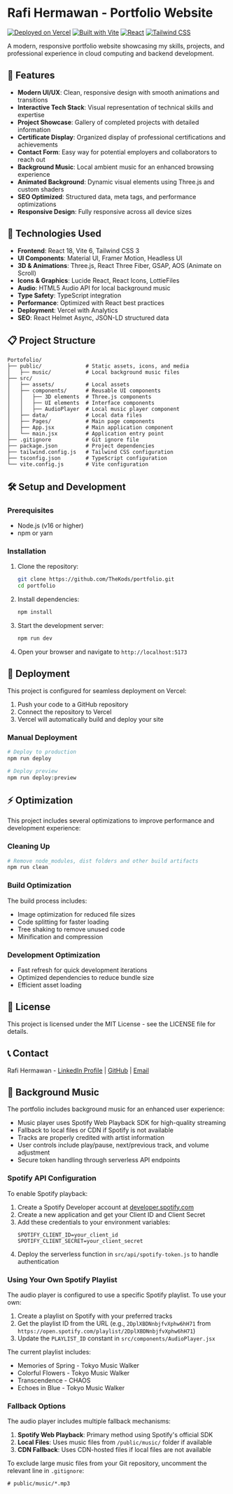 # Rafi Hermawan - Portfolio Website

[![Deployed on Vercel](https://img.shields.io/badge/Deployed%20on-Vercel-black?style=for-the-badge&logo=vercel)](https://rafi-hermawan.vercel.app/)
[![Built with Vite](https://img.shields.io/badge/Built%20with-Vite-646CFF?style=for-the-badge&logo=vite)](https://vitejs.dev/)
[![React](https://img.shields.io/badge/React-61DAFB?style=for-the-badge&logo=react&logoColor=black)](https://reactjs.org/)
[![Tailwind CSS](https://img.shields.io/badge/Tailwind%20CSS-06B6D4?style=for-the-badge&logo=tailwind-css&logoColor=white)](https://tailwindcss.com/)

A modern, responsive portfolio website showcasing my skills, projects, and professional experience in cloud computing and backend development.

## 🌟 Features

- **Modern UI/UX**: Clean, responsive design with smooth animations and transitions
- **Interactive Tech Stack**: Visual representation of technical skills and expertise
- **Project Showcase**: Gallery of completed projects with detailed information
- **Certificate Display**: Organized display of professional certifications and achievements
- **Contact Form**: Easy way for potential employers and collaborators to reach out
- **Background Music**: Local ambient music for an enhanced browsing experience
- **Animated Background**: Dynamic visual elements using Three.js and custom shaders
- **SEO Optimized**: Structured data, meta tags, and performance optimizations
- **Responsive Design**: Fully responsive across all device sizes

## 🚀 Technologies Used

- **Frontend**: React 18, Vite 6, Tailwind CSS 3
- **UI Components**: Material UI, Framer Motion, Headless UI
- **3D & Animations**: Three.js, React Three Fiber, GSAP, AOS (Animate on Scroll)
- **Icons & Graphics**: Lucide React, React Icons, LottieFiles
- **Audio**: HTML5 Audio API for local background music
- **Type Safety**: TypeScript integration
- **Performance**: Optimized with React best practices
- **Deployment**: Vercel with Analytics
- **SEO**: React Helmet Async, JSON-LD structured data

## 📋 Project Structure

```
Portofolio/
├── public/              # Static assets, icons, and media
│   ├── music/           # Local background music files
├── src/
│   ├── assets/          # Local assets
│   ├── components/      # Reusable UI components
│   │   ├── 3D elements  # Three.js components
│   │   ├── UI elements  # Interface components
│   │   ├── AudioPlayer  # Local music player component
│   ├── data/            # Local data files
│   ├── Pages/           # Main page components
│   ├── App.jsx          # Main application component
│   └── main.jsx         # Application entry point
├── .gitignore           # Git ignore file
├── package.json         # Project dependencies
├── tailwind.config.js   # Tailwind CSS configuration
├── tsconfig.json        # TypeScript configuration
└── vite.config.js       # Vite configuration
```

## 🛠️ Setup and Development

### Prerequisites

- Node.js (v16 or higher)
- npm or yarn

### Installation

1. Clone the repository:
   ```bash
   git clone https://github.com/TheKods/portfolio.git
   cd portfolio
   ```

2. Install dependencies:
   ```bash
   npm install
   ```

3. Start the development server:
   ```bash
   npm run dev
   ```

4. Open your browser and navigate to `http://localhost:5173`

## 🚢 Deployment

This project is configured for seamless deployment on Vercel:

1. Push your code to a GitHub repository
2. Connect the repository to Vercel
3. Vercel will automatically build and deploy your site

### Manual Deployment

```bash
# Deploy to production
npm run deploy

# Deploy preview
npm run deploy:preview
```

## ⚡ Optimization

This project includes several optimizations to improve performance and development experience:

### Cleaning Up

```bash
# Remove node_modules, dist folders and other build artifacts
npm run clean
```

### Build Optimization

The build process includes:
- Image optimization for reduced file sizes
- Code splitting for faster loading
- Tree shaking to remove unused code
- Minification and compression

### Development Optimization

- Fast refresh for quick development iterations
- Optimized dependencies to reduce bundle size
- Efficient asset loading

## 📄 License

This project is licensed under the MIT License - see the LICENSE file for details.

## 📞 Contact

Rafi Hermawan - [LinkedIn Profile](https://www.linkedin.com/in/rafi-hermawan/) | [GitHub](https://github.com/TheKods) | [Email](mailto:rafihermawan06@gmail.com)

## 🎵 Background Music

The portfolio includes background music for an enhanced user experience:

- Music player uses Spotify Web Playback SDK for high-quality streaming
- Fallback to local files or CDN if Spotify is not available
- Tracks are properly credited with artist information
- User controls include play/pause, next/previous track, and volume adjustment
- Secure token handling through serverless API endpoints

### Spotify API Configuration

To enable Spotify playback:

1. Create a Spotify Developer account at [developer.spotify.com](https://developer.spotify.com/)
2. Create a new application and get your Client ID and Client Secret
3. Add these credentials to your environment variables:
   ```
   SPOTIFY_CLIENT_ID=your_client_id
   SPOTIFY_CLIENT_SECRET=your_client_secret
   ```
4. Deploy the serverless function in `src/api/spotify-token.js` to handle authentication

### Using Your Own Spotify Playlist

The audio player is configured to use a specific Spotify playlist. To use your own:

1. Create a playlist on Spotify with your preferred tracks
2. Get the playlist ID from the URL (e.g., `2DplXBDNnbjfvXphw6hH71` from `https://open.spotify.com/playlist/2DplXBDNnbjfvXphw6hH71`)
3. Update the `PLAYLIST_ID` constant in `src/components/AudioPlayer.jsx`

The current playlist includes:
- Memories of Spring - Tokyo Music Walker
- Colorful Flowers - Tokyo Music Walker
- Transcendence - CHAOS
- Echoes in Blue - Tokyo Music Walker

### Fallback Options

The audio player includes multiple fallback mechanisms:

1. **Spotify Web Playback**: Primary method using Spotify's official SDK
2. **Local Files**: Uses music files from `/public/music/` folder if available
3. **CDN Fallback**: Uses CDN-hosted files if local files are not available

To exclude large music files from your Git repository, uncomment the relevant line in `.gitignore`:
```
# public/music/*.mp3
```